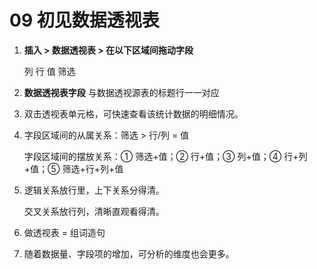 # 09  初见数据透视表

1. **插入 > 数据透视表 > 在以下区域间拖动字段**

   列 行 值 筛选

2. **数据透视表字段**  与数据透视源表的标题行一一对应

3. 双击透视表单元格，可快速查看该统计数据的明细情况。

4. 字段区域间的从属关系：筛选 > 行/列 = 值

   字段区域间的摆放关系：① 筛选+值；② 行+值；③ 列+值；④ 行+列+值；⑤ 筛选+行+列+值

5. 逻辑关系放行里，上下关系分得清。

   交叉关系放行列，清晰直观看得清。

6. 做透视表 = 组词造句

7. 随着数据量、字段项的增加，可分析的维度也会更多。